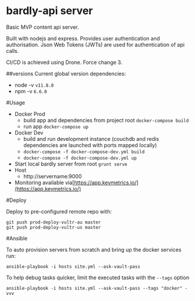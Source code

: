 bardly-api server
=================

Basic MVP content api server.  

Built with nodejs and express. Provides user authentication and authorisation. Json Web Tokens (JWTs) are used for authentication of api calls.

CI/CD is achieved using Drone. Force change 3.

##versions
Current global version dependencies:
* node -v `v11.8.0`
* npm -v `6.6.0`

#Usage 

* Docker Prod
  * build app and dependencies from project root `docker-compose build`
  * run app `docker-compose up`
* Docker Dev
  * build and run development instance (couchdb and redis dependencies are launched with ports mapped locally)
  * `docker-compose -f docker-compose-dev.yml build`
  * `docker-compose -f docker-compose-dev.yml up`
* Start local bardly server from root `grunt serve`
* Host
  * http://servername:9000
* Monitoring available via[https://app.keymetrics.io/](https://app.keymetrics.io/)

#Deploy

Deploy to pre-configured remote repo with: 

```
git push prod-deploy-vultr-au master
git push prod-deploy-vultr-us master
```

#Ansible

To auto provision servers from scratch and bring up the docker services run:
```$bash
ansible-playbook -i hosts site.yml --ask-vault-pass
```

To help debug tasks quicker, limit the executed tasks with the `--tags` option
```$bash
ansible-playbook -i hosts site.yml --ask-vault-pass --tags "docker" -vvv
```


